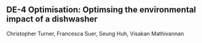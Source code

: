 ## DE-4 Optimisation: Optimsing the environmental impact of a dishwasher
Christopher Turner, Francesca Suer, Seung Huh, Visakan Mathivannan
